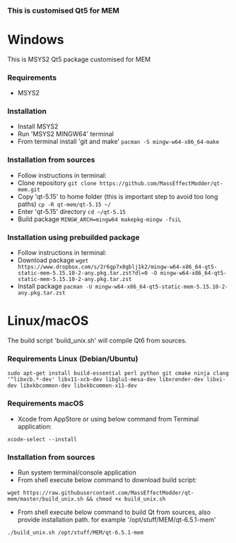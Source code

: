 ### This is customised Qt5 for MEM ###

# Windows #
This is MSYS2 Qt5 package customised for MEM

### Requirements ###
 - MSYS2

### Installation ###
 - Install MSYS2
 - Run 'MSYS2 MINGW64' terminal
 - From terminal install 'git and make' `pacman -S mingw-w64-x86_64-make`

### Installation from sources ###
 - Follow instructions in terminal:
 - Clone repository `git clone https://github.com/MassEffectModder/qt-mem.git`
 - Copy 'qt-5.15' to home folder (this is important step to avoid too long paths) `cp -R qt-mem/qt-5.15 ~/`
 - Enter 'qt-5.15' directory `cd ~/qt-5.15`
 - Build package `MINGW_ARCH=mingw64 makepkg-mingw -fsiL`

### Installation using prebuilded package ###
 - Follow instructions in terminal:
 - Download package `wget https://www.dropbox.com/s/2r6gp7x8gblj1k2/mingw-w64-x86_64-qt5-static-mem-5.15.10-2-any.pkg.tar.zst?dl=0 -O mingw-w64-x86_64-qt5-static-mem-5.15.10-2-any.pkg.tar.zst`
 - Install package `pacman -U mingw-w64-x86_64-qt5-static-mem-5.15.10-2-any.pkg.tar.zst`

# Linux/macOS #
The build script 'build_unix.sh' will compile Qt6 from sources.

### Requirements Linux (Debian/Ubuntu) ###
`sudo apt-get install build-essential perl python git cmake ninja clang '^libxcb.*-dev' libx11-xcb-dev libglu1-mesa-dev libxrender-dev libxi-dev libxkbcommon-dev libxkbcommon-x11-dev`

### Requirements macOS ###
- Xcode from AppStore or using below command from Terminal application:

`xcode-select --install`

### Installation from sources ###
- Run system terminal/console application
- From shell execute below command to download build script:

`wget https://raw.githubusercontent.com/MassEffectModder/qt-mem/master/build_unix.sh && chmod +x build_unix.sh`
- From shell execute below command to build Qt from sources, also provide installation path. for example '/opt/stuff/MEM/qt-6.5.1-mem'

`./build_unix.sh /opt/stuff/MEM/qt-6.5.1-mem`
